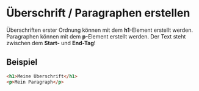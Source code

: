 # Überschrift / Paragraphen erstellen
Überschriften erster Ordnung können mit dem **h1**-Element erstellt werden. Paragraphen können mit dem **p**-Element erstellt werden. Der Text steht zwischen dem **Start-** und **End-Tag**!

## Beispiel

```html
<h1>Meine Überschrift</h1>
<p>Mein Paragraph</p>
```